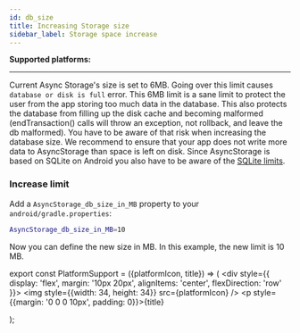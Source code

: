 ```yaml
---
id: db_size
title: Increasing Storage size
sidebar_label: Storage space increase
---
```



**Supported platforms:**
<PlatformSupport title="Android" platformIcon="/img/logo_android.svg"></PlatformSupport>

---

Current Async Storage's size is set to 6MB. Going over this limit causes `database or disk is full` error. This 6MB limit is a sane limit to protect the user from the app storing too much data in the database. This also protects the database from filling up the disk cache and becoming malformed (endTransaction() calls will throw an exception, not rollback, and leave the db malformed). You have to be aware of that risk when increasing the database size. We recommend to ensure that your app does not write more data to AsyncStorage than space is left on disk. Since AsyncStorage is based on SQLite on Android you also have to be aware of the [SQLite limits](https://www.sqlite.org/limits.html).

### Increase limit

Add a `AsyncStorage_db_size_in_MB` property to your `android/gradle.properties`:

```bash
AsyncStorage_db_size_in_MB=10
```

Now you can define the new size in MB. In this example, the new limit is 10 MB.

<!-- ------------------------ COMPONENTS ------------------------ -->

export const PlatformSupport = ({platformIcon, title}) => (
    <div style={{
        display: 'flex',
        margin: '10px 20px',
        alignItems: 'center',
        flexDirection: 'row'
    }}>
      <img
       style={{width: 34, height: 34}}
       src={platformIcon} />
      <p style={{margin: '0 0 0 10px', padding: 0}}>{title}</p>
    </div>
  );
